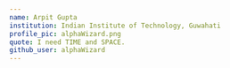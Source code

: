 ```yaml
---
name: Arpit Gupta
institution: Indian Institute of Technology, Guwahati
profile_pic: alphaWizard.png
quote: I need TIME and SPACE.
github_user: alphaWizard
---
```


